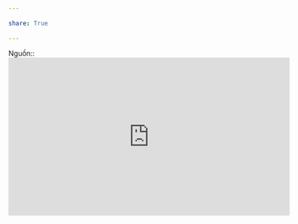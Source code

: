 ---  
share: True  
---  
Nguồn:: <iframe width="560" height="315" src="https://www.youtube.com/embed/VBwWbFpkltg?start=3487" title="YouTube video player" frameborder="0" allow="accelerometer; autoplay; clipboard-write; encrypted-media; gyroscope; picture-in-picture; web-share" allowfullscreen></iframe>  
